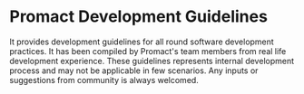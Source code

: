 # Promact Development Guidelines

It provides development guidelines for all round software development practices. It has been compiled by Promact's team members from real life development experience. These guidelines represents internal development process and may not be applicable in few scenarios. Any inputs or suggestions from community is always welcomed.
